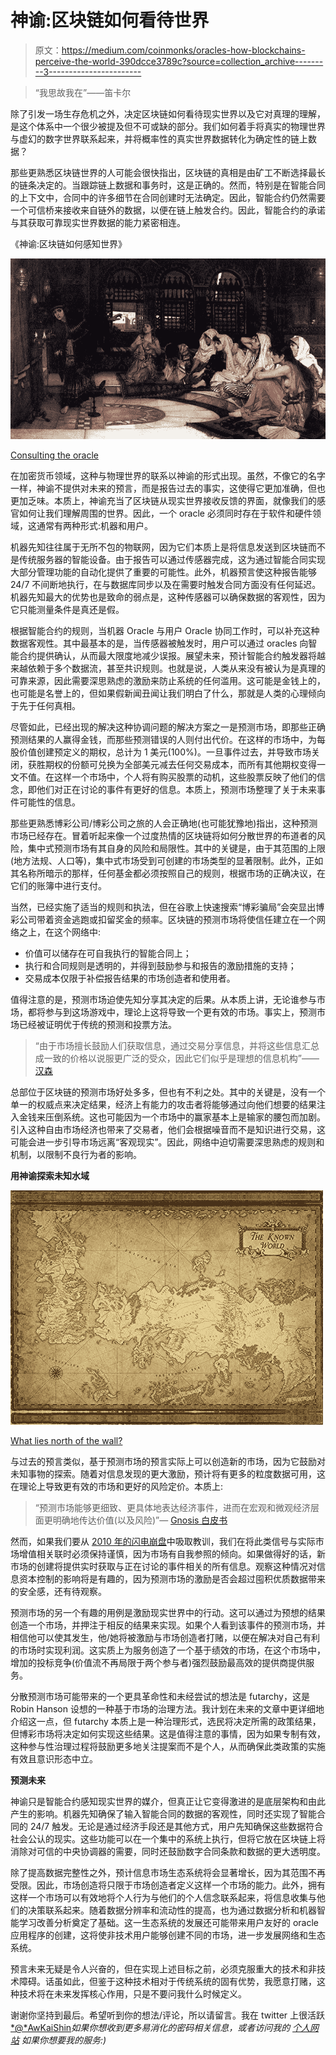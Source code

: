 # 神谕:区块链如何看待世界

> 原文：<https://medium.com/coinmonks/oracles-how-blockchains-perceive-the-world-390dcce3789c?source=collection_archive---------3----------------------->

> “我思故我在”——笛卡尔

除了引发一场生存危机之外，决定区块链如何看待现实世界以及它对真理的理解，是这个体系中一个很少被提及但不可或缺的部分。我们如何着手将真实的物理世界与虚幻的数字世界联系起来，并将概率性的真实世界数据转化为确定性的链上数据？

那些更熟悉区块链世界的人可能会很快指出，区块链的真相是由矿工不断选择最长的链条决定的。当跟踪链上数据和事务时，这是正确的。然而，特别是在智能合同的上下文中，合同中的许多细节在合同创建时无法确定。因此，智能合约仍然需要一个可信桥来接收来自链外的数据，以便在链上触发合约。因此，智能合约的承诺与其获取可靠现实世界数据的能力紧密相连。

《神谕:区块链如何感知世界》

![](img/3876564faf11fa7104599a93f9dea332.png)

[Consulting the oracle](https://en.wikipedia.org/wiki/Oracle#/media/File:John_William_Waterhouse_oracle_1884.png)

在加密货币领域，这种与物理世界的联系以神谕的形式出现。虽然，不像它的名字一样，神谕不提供对未来的预言，而是报告过去的事实，这使得它更加准确，但也更加乏味。本质上，神谕充当了区块链从现实世界接收反馈的界面，就像我们的感官如何让我们理解周围的世界。因此，一个 oracle 必须同时存在于软件和硬件领域，这通常有两种形式:机器和用户。

机器先知往往属于无所不包的物联网，因为它们本质上是将信息发送到区块链而不是传统服务器的智能设备。由于报告可以通过传感器完成，这为通过智能合同实现大部分管理功能的自动化提供了重要的可能性。此外，机器预言使这种报告能够 24/7 不间断地执行，在与数据库同步以及在需要时触发合同方面没有任何延迟。机器先知最大的优势也是致命的弱点是，这种传感器可以确保数据的客观性，因为它只能测量条件是真还是假。

根据智能合约的规则，当机器 Oracle 与用户 Oracle 协同工作时，可以补充这种数据客观性。其中最基本的是，当传感器被触发时，用户可以通过 oracles 向智能合约提供确认，从而最大限度地减少误报。展望未来，预计智能合约触发器将越来越依赖于多个数据流，甚至共识规则。也就是说，人类从来没有被认为是真理的可靠来源，因此需要深思熟虑的激励来防止系统的任何滥用。这可能是金钱上的，也可能是名誉上的，但如果假新闻丑闻让我们明白了什么，那就是人类的心理倾向于先于任何真相。

尽管如此，已经出现的解决这种协调问题的解决方案之一是预测市场，即那些正确预测结果的人赢得金钱，而那些预测错误的人则付出代价。在这样的市场中，为每股价值创建预定义的期权，总计为 1 美元(100%)。一旦事件过去，并导致市场关闭，获胜期权的份额可兑换为全部美元减去任何交易成本，而所有其他期权变得一文不值。在这样一个市场中，个人将有购买股票的动机，这些股票反映了他们的信念，即他们对正在讨论的事件有更好的信息。本质上，预测市场整理了关于未来事件可能性的信息。

那些更熟悉博彩公司/博彩公司之旅的人会正确地(也可能犹豫地)指出，这种预测市场已经存在。冒着听起来像一个过度热情的区块链将如何分散世界的布道者的风险，集中式预测市场有其自身的风险和局限性。其中的关键是，由于其范围的上限(地方法规、人口等)，集中式市场受到可创建的市场类型的显著限制。此外，正如其名称所暗示的那样，任何基金都必须按照自己的规则，根据市场的正确决议，在它们的账簿中进行支付。

当然，已经实施了适当的规则和执法，但在谷歌上快速搜索“博彩骗局”会突显出博彩公司带着资金逃跑或扣留奖金的频率。区块链的预测市场将使信任建立在一个网络之上，在这个网络中:

*   价值可以储存在可自我执行的智能合同上；
*   执行和合同规则是透明的，并得到鼓励参与和报告的激励措施的支持；
*   交易成本仅限于补偿报告结果的市场创造者和使用者。

值得注意的是，预测市场迫使先知分享其决定的后果。从本质上讲，无论谁参与市场，都将参与到这场游戏中，理论上这将导致一个更有效的市场。事实上，预测市场已经被证明优于传统的预测和投票方法。

> “由于市场擅长鼓励人们获取信息，通过交易分享信息，并将这些信息汇总成一致的价格以说服更广泛的受众，因此它们似乎是理想的信息机构”——[汉森](http://mason.gmu.edu/~rhanson/futarchy2013.pdf)

总部位于区块链的预测市场好处多多，但也有不利之处。其中的关键是，没有一个单一的权威点来决定结果，经济上有能力的攻击者将能够通过向他们想要的结果注入金钱来压倒系统。这也可能因为一个市场中的赢家基本上是输家的腰包而加剧。引入这种自由市场经济也带来了交易者，他们会根据噪音而不是知识进行交易，这可能会进一步引导市场远离“客观现实”。因此，网络中迫切需要深思熟虑的规则和机制，以限制不良行为者的影响。

**用神谕探索未知水域**

![](img/7194935782b1b3520d1b06511d8e82e0.png)

[What lies north of the wall?](https://www.amazon.com/Best-Print-Store-Thrones-Westeros/dp/B06XJHTLS3)

与过去的预言类似，基于预测市场的预言实际上可以创造新的市场，因为它鼓励对未知事物的探索。随着对信息发现的更大激励，预计将有更多的粒度数据可用，这在理论上导致更有效的市场和更好的风险定价。本质上:

> “预测市场能够更细致、更具体地表达经济事件，进而在宏观和微观经济层面更明确地传达价值(以及风险)”— [Gnosis 白皮书](https://gnosis.pm/assets/pdf/gnosis-whitepaper.pdf)

然而，如果我们要从 [2010 年的闪电崩盘](https://en.wikipedia.org/wiki/2010_Flash_Crash)中吸取教训，我们在将此类信号与实际市场增值相关联时必须保持谨慎，因为市场有自我参照的倾向。如果做得好的话，新市场的创建将提供实时获取与正在讨论的事件相关的所有信息。观察这种情况对信息资本控制的影响将是有趣的，因为预测市场的激励是否会超过囤积优质数据带来的安全感，还有待观察。

预测市场的另一个有趣的用例是激励现实世界中的行动。这可以通过为预想的结果创造一个市场，并押注于相反的结果来实现。如果个人看到该事件的预测市场，并相信他可以使其发生，他/她将被激励与市场创造者打赌，以便在解决对自己有利的市场时实现利润。这实质上为服务创造了一个基于绩效的市场，在这个市场中，增加的投标竞争(价值流不再局限于两个参与者)强烈鼓励最高效的提供商提供服务。

分散预测市场可能带来的一个更具革命性和未经尝试的想法是 futarchy，这是 Robin Hanson 设想的一种基于市场的治理方法。我计划在未来的文章中更详细地介绍这一点，但 futarchy 本质上是一种治理形式，选民将决定所需的政策结果，但博彩市场将决定如何实现这些结果。这是值得注意的事情，因为如果专制有效，这种参与性治理过程将鼓励更多地关注提案而不是个人，从而确保此类政策的实施有效且意识形态中立。

**预测未来**

神谕只是智能合约感知现实世界的媒介，但真正让它变得激进的是底层架构和由此产生的影响。机器先知确保了输入智能合同的数据的客观性，同时还实现了智能合同的 24/7 触发。无论是通过经济手段还是其他方式，用户先知确保这些数据符合社会公认的现实。这些功能可以在一个集中的系统上执行，但将它放在区块链上将消除对可信的中央协调器的需要，同时还鼓励数字合同条款和数据的更大透明度。

除了提高数据完整性之外，预计信息市场生态系统将会显著增长，因为其范围不再受限。因此，市场创造将只限于市场创造者定义这样一个市场的能力。此外，拥有这样一个市场可以有效地将个人行为与他们的个人信念联系起来，将信息收集与他们的决策联系起来。随着数据分辨率和流动性的提高，也为通过数据分析和机器智能学习改善分析奠定了基础。这一生态系统的发展还可能带来用户友好的 oracle 应用程序的创建，这将使非技术用户能够创建不同的市场，进一步发展网络和生态系统。

预言未来无疑是令人兴奋的，但在实现上述目标之前，必须克服重大的技术和非技术障碍。话虽如此，但鉴于这种技术相对于传统系统的固有优势，我愿意打赌，这种技术将在未来发挥核心作用，只是不要问我什么时候定义。

谢谢你坚持到最后。希望听到你的想法/评论，所以请留言。我在 twitter 上很活跃[*@*AwKaiShin](https://twitter.com/awkaishin)*如果你想收到更多易消化的密码相关信息，或者访问我的* [*个人网站*](https://www.awkaishin.com/) *如果你想要我的服务:)*